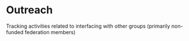 # Outreach
Tracking activities related to interfacing with other groups (primarily non-funded federation members)
